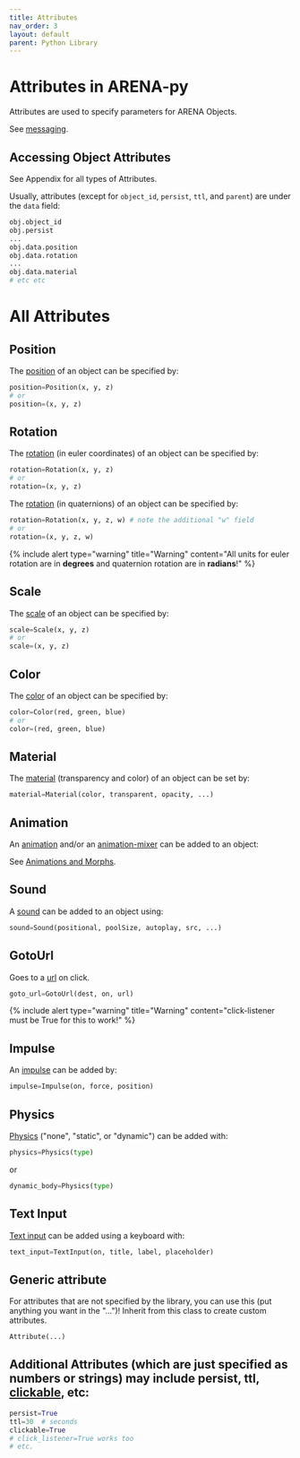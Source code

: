 ```yaml
---
title: Attributes
nav_order: 3
layout: default
parent: Python Library
---
```


# Attributes in ARENA-py

Attributes are used to specify parameters for ARENA Objects.

See [messaging](/content/messaging/examples.html).

## Accessing Object Attributes
See Appendix for all types of Attributes.

Usually, attributes (except for `object_id`, `persist`, `ttl`, and `parent`) are under the `data` field:
```python
obj.object_id
obj.persist
...
obj.data.position
obj.data.rotation
...
obj.data.material
# etc etc
```

# All Attributes
## Position
The [position] of an object can be specified by:
```python
position=Position(x, y, z)
# or
position=(x, y, z)
```

## Rotation
The [rotation] (in euler coordinates) of an object can be specified by:
```python
rotation=Rotation(x, y, z)
# or
rotation=(x, y, z)
```

The [rotation] (in quaternions) of an object can be specified by:
```python
rotation=Rotation(x, y, z, w) # note the additional "w" field
# or
rotation=(x, y, z, w)
```
{% include alert type="warning" title="Warning" content="All units for euler rotation are in **degrees** and quaternion rotation are in **radians**!" %}

## Scale
The [scale] of an object can be specified by:
```python
scale=Scale(x, y, z)
# or
scale=(x, y, z)
```

## Color
The [color] of an object can be specified by:
```python
color=Color(red, green, blue)
# or
color=(red, green, blue)
```

## Material
The [material] (transparency and color) of an object can be set by:
```python
material=Material(color, transparent, opacity, ...)
```


## Animation
An [animation] and/or an [animation-mixer] can be added to an object:

See [Animations and Morphs](animations.md).

## Sound
A [sound] can be added to an object using:
```python
sound=Sound(positional, poolSize, autoplay, src, ...)
```

## GotoUrl
Goes to a [url] on click.
```python
goto_url=GotoUrl(dest, on, url)
```
{% include alert type="warning" title="Warning" content="click-listener must be True for this to work!" %}

## Impulse
An [impulse] can be added by:
```python
impulse=Impulse(on, force, position)
```

## Physics
[Physics] ("none", "static", or "dynamic") can be added with:
```python
physics=Physics(type)
```
or
```python
dynamic_body=Physics(type)
```

## Text Input
[Text input] can be added using a keyboard with:
```python
text_input=TextInput(on, title, label, placeholder)
```

## Generic attribute
For attributes that are not specified by the library, you can use this (put anything you want in the "...")! Inherit from this class to create custom attributes.
```python
Attribute(...)
```

## Additional Attributes (which are just specified as numbers or strings) may include persist, ttl, [clickable], etc:
```python
persist=True
ttl=30  # seconds
clickable=True
# click_listener=True works too
# etc.
```


[animation]: https://github.com/conix-center/ARENA-py/blob/master/examples/attributes/animation.py
[animation-mixer]: https://github.com/conix-center/ARENA-py/blob/master/examples/attributes/animation_mixer.py
[color]: https://github.com/conix-center/ARENA-py/blob/master/examples/attributes/color.py
[clickable]: https://github.com/conix-center/ARENA-py/blob/master/examples/attributes/clickable.py
[url]: https://github.com/conix-center/ARENA-py/blob/master/examples/attributes/goto_url.py
[material]: https://github.com/conix-center/ARENA-py/blob/master/examples/attributes/material.py
[morph]: https://github.com/conix-center/ARENA-py/blob/master/examples/attributes/morph.py
[physics]: https://github.com/conix-center/ARENA-py/blob/master/examples/attributes/physics_impulse.py
[impulse]: https://github.com/conix-center/ARENA-py/blob/master/examples/attributes/physics_impulse.py
[position]: https://github.com/conix-center/ARENA-py/blob/master/examples/attributes/position.py
[rotation]: https://github.com/conix-center/ARENA-py/blob/master/examples/attributes/rotation.py
[scale]: https://github.com/conix-center/ARENA-py/blob/master/examples/attributes/scale.py
[sound]: https://github.com/conix-center/ARENA-py/blob/master/examples/attributes/sound.py
[text input]: https://github.com/conix-center/ARENA-py/blob/master/examples/attributes/text_input.py
